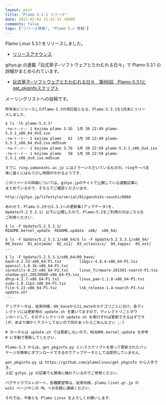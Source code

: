 ```yaml
---
layout: post
title: "Plamo 5.3.1 リリース"
date: 2015-02-02 15:42:31 +0900
comments: false
tags: ["リリース情報", "Plamo 5.x 情報"]
---
```


Plamo Linux 5.3.1 をリリースしました。

* [リリースアナウンス](http://www.linet.gr.jp/~kojima/PlamoWeb/ML/htdocs/201502/msg00000.html)

gihyo.jp の連載「玩式草子─ソフトウェアとたわむれる日々」で Plamo 5.3.1 の詳細がまとめられています。

* [玩式草子─ソフトウェアとたわむれる日々　第66回　Plamo-5.3.1とget_pkginfoスクリプト](http://gihyo.jp/lifestyle/serial/01/ganshiki-soushi/0066)

メーリングリストへの投稿です。

    昨年末にリリースしたPlamo-5.3の改訂版となる，Plamo-5.3.1を1月末にリリー
    スしました．
    
    $ ls -lh plamo-5.3.1*
    -rw-r--r-- 1 kojima plamo 3.5G  1月 30 22:49 plamo-5.3.1_x86_64_dvd.iso
    -rw-r--r-- 1 kojima plamo   61  1月 30 22:49 plamo-5.3.1_x86_64_dvd.iso.md5sum
    -rw-r--r-- 1 kojima plamo 3.7G  1月 30 22:50 plamo-5.3.1_x86_dvd.iso
    -rw-r--r-- 1 kojima plamo   58  1月 30 22:50 plamo-5.3.1_x86_dvd.iso.md5sum
    
    すでに ring.yamanashi.ac.jp にはミラーいただいているものの，ringサーバ全
    体に届くにはもう少し時間がかかるようです．

    このリリースの詳細については，gihyo.jpのサイトで公開している連載記事に
    まとめているので，そちらでご確認くださいませ．

    http://gihyo.jp/lifestyle/serial/01/ganshiki-soushi/0066

    あわせて，Plamo-5.2から5.3.1への更新集(アップデータ)を，
    Update/5.2_5.3.1/ 以下に公開したので，Plamo-5.2をご利用の方はこちらを
    ご利用ください．
    
    $ ls -F Update/5.2_5.3.1/
    README.kernel_update  README.update  x86/  x86_64/
    
    $ ls -F Update/5.2_5.3.1/x86_64/$ ls -F Update/5.2_5.3.1/x86_64/
    00_base/  01_minimum/  02_x11/  03_xclassics/  04_xapps/  05_ext/
    ...
    
    $ ls -F Update/5.2_5.3.1/x86_64/00_base/
    bash-4.2.53-x86_64-P1.txz        libgcc-4.8.4-x86_64-P1.txz           openssl-1.0.1k-x86_64-P1.txz
    coreutils-8.23-x86_64-P2.txz     linux_firmware-201501-noarch-P1.txz  shadow-git_20130908-x86_64-P3.txz
    dhcp-4.2.7-x86_64-P1.txz         linux_pam-1.1.8-x86_64-P1.txz        sudo-1.8.11p2-x86_64-P1.txz
    file-5.22-x86_64-P1.txz          lsb_release-1.4-noarch-P3.txz        update.sh*
    ...
    
    アップデータは，従来同様，00_baseから11_mateのカテゴリごとに分け，各ディ
    レクトリには更新用の update.sh を置いてますので，ディレクトリごとダウ
    ンロードして，そのディレクトリの update.sh を実行すれば更新できるはずです
    (が，あまり細かくテストしてないので何かあったらごめんなさい ;-)
    
    # カーネルは update.sh では更新しないので，README.kernel_update を参考
    # に手動で更新してください．
    
    Plamo-5.3 からは，get_pkginfo.py というスクリプトを使って更新されたパッ
    ケージを簡単にダウンロードできるのでアップデータとしては提供していません．
    
    get_pkginfo.py は https://github.com/plamolinux/get_pkginfo から入手でき，
    上記 gihyo.jp の記事でも簡単に触れているのでご参照ください．
    
    バグやトラブルレポート，各種要望等は，従来同様，plamo.linet.gr.jp の
    wiki ページやこの ML へお気軽に連絡ください．
    
    それでは，今後とも Plamo Linux をよろしくお願いします．
